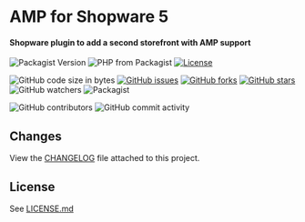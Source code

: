 # AMP for Shopware 5
#### Shopware plugin to add a second storefront with AMP support

![Packagist Version](https://img.shields.io/packagist/v/heptacom/shopware-heptacom-amp?style=flat-square)
![PHP from Packagist](https://img.shields.io/packagist/php-v/heptacom/shopware-heptacom-amp?style=flat-square)
[![License](https://img.shields.io/github/license/heptacom/HeptacomAmp?style=flat-square)](./LICENSE)

![GitHub code size in bytes](https://img.shields.io/github/languages/code-size/heptacom/HeptacomAmp?style=flat-square)
[![GitHub issues](https://img.shields.io/github/issues/HEPTACOM/HeptacomAmp?style=flat-square)](https://github.com/HEPTACOM/HeptacomAmp/issues)
[![GitHub forks](https://img.shields.io/github/forks/HEPTACOM/HeptacomAmp?style=flat-square)](https://github.com/HEPTACOM/HeptacomAmp/network)
[![GitHub stars](https://img.shields.io/github/stars/HEPTACOM/HeptacomAmp?style=flat-square)](https://github.com/HEPTACOM/HeptacomAmp/stargazers)
![GitHub watchers](https://img.shields.io/github/watchers/heptacom/HeptacomAmp?style=flat-square)
![Packagist](https://img.shields.io/packagist/dt/heptacom/shopware-heptacom-amp?style=flat-square)

![GitHub contributors](https://img.shields.io/github/contributors/heptacom/HeptacomAmp?style=flat-square)
![GitHub commit activity](https://img.shields.io/github/commit-activity/y/heptacom/HeptacomAmp?style=flat-square)

## Changes

View the [CHANGELOG](CHANGELOG.md) file attached to this project.

## License

See [LICENSE.md](./LICENSE.md)
